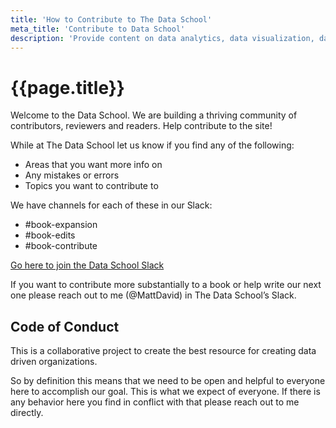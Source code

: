 ```yaml
---
title: 'How to Contribute to The Data School'
meta_title: 'Contribute to Data School'
description: 'Provide content on data analytics, data visualization, data modeling, data governance, or any data topic you think is important to creating a data driven organization.'
---
```

<h1 class="title centered mb-5">{{page.title}}</h1>

Welcome to the Data School. We are building a thriving community of contributors, reviewers and readers. Help contribute to the site!  

While at The Data School let us know if you find any of the following:  

*   Areas that you want more info on
*   Any mistakes or errors
*   Topics you want to contribute to  

We have channels for each of these in our Slack:  

*   #book-expansion
*   #book-edits
*   #book-contribute

[Go here to join the Data School Slack](https://join.slack.com/t/thedataschool/shared_invite/enQtNjAyMTM1MTk1MzQ4LWVhNGQ5NWE1NzBiMTYyZDAxMTA0OWEwZTg5NDQ4MTA2YTIwZWEzMTBiNGNkZmFhODEzNGZmYTBjYzk1NjMyZTY)  

If you want to contribute more substantially to a book or help write our next one please reach out to me (@MattDavid) in The Data School’s Slack.

## Code of Conduct

This is a collaborative project to create the best resource for creating data driven organizations.  

So by definition this means that we need to be open and helpful to everyone here to accomplish our goal. This is what we expect of everyone. If there is any behavior here you find in conflict with that please reach out to me directly.
